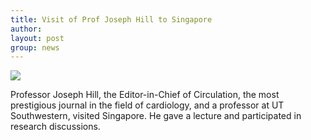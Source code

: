 ```yaml
---
title: Visit of Prof Joseph Hill to Singapore
author: 
layout: post
group: news
---
```

 <img src="/static/img/news/IMG_3228.jpeg"  class="img-fluid">

Professor Joseph Hill, the Editor-in-Chief of Circulation, the most prestigious journal in the field of cardiology, and a professor at UT Southwestern, visited Singapore. He gave a lecture and participated in research discussions.